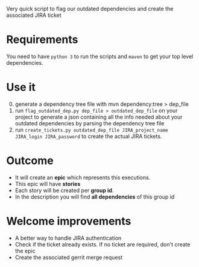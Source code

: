 Very quick script to flag our outdated dependencies and create the associated JIRA ticket

# Requirements

You need to have `python 3` to run the scripts and `maven` to get your top level dependencies. 

# Use it

0. generate a dependency tree file with mvn dependency:tree > dep_file
1. run `flag_outdated_dep.py dep_file > outdated_dep_file` on your project to generate a json containing all the info needed about your outdated dependencies by parsing the dependency tree file
2. run `create_tickets.py outdated_dep_file JIRA_project_name JIRA_login JIRA_password` to create the actual JIRA tickets.

# Outcome

- It will create an **epic** which represents this executions.
- This epic will have **stories**
- Each story will be created per **group id**.
- In the description you will find **all dependencies** of this group id

# Welcome improvements

- A better way to handle JIRA authentication
- Check if the ticket already exists. If no ticket are required, don't create the epic
- Create the associated gerrit merge request
